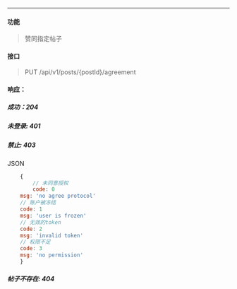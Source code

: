 -----------
#### 功能

> 赞同指定帖子

#### 接口

> PUT /api/v1/posts/{postId}/agreement

#### 响应：
##### 成功：204
##### 未登录: 401
##### 禁止: 403
JSON
```js
	{
		// 未同意授权
		code: 0
    msg: 'no agree protocol'
    // 账户被冻结
    code: 1
    msg: 'user is frozen'
    // 无效的token
    code: 2
    msg: 'invalid token'
    // 权限不足
    code: 3
    msg: 'no permission'
	}
```
##### 帖子不存在: 404

